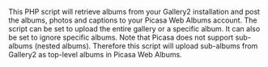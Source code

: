This PHP script will retrieve albums from your Gallery2 installation and post the albums, photos and captions to your Picasa Web Albums account.  The script can be set to upload the entire gallery or a specific album.  It can also be set to ignore specific albums.  Note that Picasa does not support sub-albums (nested albums).  Therefore this script will upload sub-albums from Gallery2 as top-level albums in Picasa Web Albums.